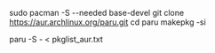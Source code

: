 sudo pacman -S --needed base-devel
git clone https://aur.archlinux.org/paru.git
cd paru
makepkg -si

paru -S - < pkglist_aur.txt
